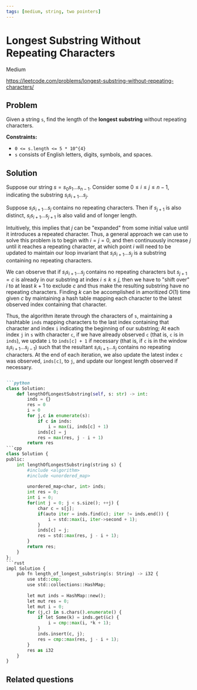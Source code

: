 ```yaml
---
tags: [medium, string, two pointers]
---
```


# Longest Substring Without Repeating Characters

<Medium> Medium </Medium>

https://leetcode.com/problems/longest-substring-without-repeating-characters/

## Problem

Given a string `s`, find the length of the **longest substring** without repeating characters.

**Constraints:**
- `0 <= s.length <= 5 * 10^{4}`
- `s` consists of English letters, digits, symbols, and spaces.

## Solution

Suppose our string $s=s_0s_1\ldots s_{n-1}$. Consider some $0\leq i \leq j \leq n-1$, indicating the substring $s_is_{i+1}\ldots s_j$.

Suppose $s_is_{i+1}\ldots s_j$ contains no repeating characters. Then if $s_{j+1}$ is also distinct, $s_is_{i+1}\ldots s_{j+1}$ is also valid and of longer length.

Intuitively, this implies that $j$ can be "expanded" from some initial value until it introduces a repeated character. Thus, a general approach we can use to solve this problem is to begin with $i=j=0$, and then continuously increase $j$ until it reaches a repeating character, at which point $i$ will need to be updated to maintain our loop invariant that $s_is_{i+1}\ldots s_j$ is a substring containing no repeating characters.

We can observe that if $s_is_{i+1}\ldots s_j$ contains no repeating characters but $s_{j+1}=c$ is already in our substring at index $i\leq k\leq j$, then we have to "shift over" $i$ to at least $k+1$ to exclude $c$ and thus make the resulting substring have no repeating characters. Finding $k$ can be accomplished in amoritized $O(1)$ time given $c$ by maintaining a hash table mapping each character to the latest observed index containing that character.

Thus, the algorithm iterate through the characters of `s`, maintaining a hashtable `inds` mapping characters to the last index containing that character and index `i` indicating the beginning of our substring; At each index `j` in `s` with character `c`, if we have already observed `c` (that is, `c` is in `inds`), we update `i` to `inds[c] + 1` if necessary (that is, if `c` is in the window $s_is_{i+1}\ldots s_{j-1}$) such that the resultant $s_is_{i+1}\ldots s_j$ contains no repeating characters. At the end of each iteration, we also update the latest index `c` was observed, `inds[c]`, to `j`, and update our longest length observed if necessary.

```md codetabs

```python
class Solution:
    def lengthOfLongestSubstring(self, s: str) -> int:
        inds = {}
        res = 0
        i = 0
        for j,c in enumerate(s):
            if c in inds:
                i = max(i, inds[c] + 1)
            inds[c] = j
            res = max(res, j - i + 1)
        return res
```cpp
class Solution {
public:
    int lengthOfLongestSubstring(string s) {
        #include <algorithm>
        #include <unordered_map>
        
        unordered_map<char, int> inds;
        int res = 0;
        int i = 0;
        for(int j = 0; j < s.size(); ++j) {
            char c = s[j];
            if(auto iter = inds.find(c); iter != inds.end()) {
                i = std::max(i, iter->second + 1);
            }
            inds[c] = j;
            res = std::max(res, j - i + 1);
        }
        return res;
    }
};
```rust
impl Solution {
    pub fn length_of_longest_substring(s: String) -> i32 {
        use std::cmp;
        use std::collections::HashMap;
        
        let mut inds = HashMap::new();
        let mut res = 0;
        let mut i = 0;
        for (j,c) in s.chars().enumerate() {
            if let Some(k) = inds.get(&c) {
                i = cmp::max(i, *k + 1);
            }
            inds.insert(c, j);
            res = cmp::max(res, j - i + 1);
        }
        res as i32
    }
}

```

## Related questions